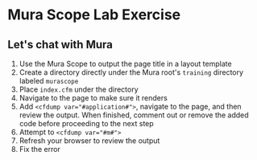 # Mura Scope Lab Exercise

## Let's chat with Mura

1. Use the Mura Scope to output the page title in a layout template
2. Create a directory directly under the Mura root's `training` directory labeled `murascope`
3. Place `index.cfm` under the directory
4. Navigate to the page to make sure it renders
5. Add `<cfdump var="#application#">`, navigate to the page, and then review the output. When finished, comment out or remove the added code before proceeding to the next step
6. Attempt to `<cfdump var="#m#">`
7. Refresh your browser to review the output
8. Fix the error
